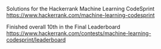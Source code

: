 Solutions for the Hackerrank Machine Learning CodeSprint 
https://www.hackerrank.com/machine-learning-codesprint

Finished overall 10th in the Final Leaderboard https://www.hackerrank.com/contests/machine-learning-codesprint/leaderboard
